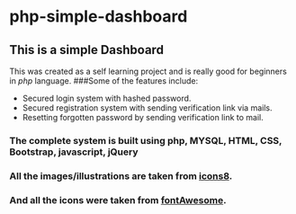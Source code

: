 # php-simple-dashboard
## This is a simple Dashboard
This was created as a self learning project and is really good for beginners in *php* language.
###Some of the features include:
* Secured login system with hashed password.
* Secured registration system with sending verification link via mails.
* Resetting forgotten password by sending verification link to mail.

### The complete system is built using **php**, **MYSQL**, **HTML**, **CSS**, **Bootstrap**, **javascript**, **jQuery**
### All the images/illustrations are taken from [icons8](https://icons8.com/).
### And all the icons were taken from [fontAwesome](https://fontawesome.com/).
